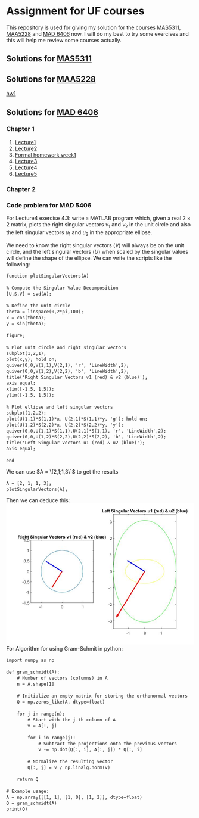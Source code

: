 # Assignment for UF courses
This repository is used for giving my solution for the courses [MAS5311](https://people.clas.ufl.edu/turull/f23-mas5311-syllabus/), [MAA5228](https://people.clas.ufl.edu/paulr/maa-5228-4226/) and [MAD 6406](https://people.clas.ufl.edu/chunmei-wang/courses/) now. I will do my best to try some exercises and  this will help me review some courses actually.

## Solutions for [MAS5311](https://people.clas.ufl.edu/turull/f23-mas5311-syllabus/)

## Solutions for [MAA5228](https://people.clas.ufl.edu/paulr/maa-5228-4226/)

[hw1](MAA5228/1RobinsonPaul.pdf)

## Solutions for [MAD 6406](https://people.clas.ufl.edu/chunmei-wang/courses/)
### Chapter 1
1. [Lecture1](MAD6406/Chapter1Lecture1.pdf) 
2. [Lecture2](MAD6406/Chapter1Lecture2.pdf)
3. [Formal homework week1](MAD6406/hw_week1.pdf)
4. [Lecture3](MAD6406/Lecture3.pdf)
5. [Lecture4](MAD6406/Chapter1Lecture4.pdf)
6. [Lecture5](MAD6406/Chapter1Lecture5.pdf)
### Chapter 2
### Code problem for MAD 5406
For Lecture4 exercise 4.3: write a MATLAB program which, given a real $2 \times 2$ matrix, plots the right singular vectors $v_{1}$ and $v_{2}$ in the unit circle and also the left singular vectors $u_{1}$ and $u_{2}$ in the appropriate ellipse.

We need to know the right singular vectors ($V$) will always be on the unit circle, and the left singular vectors ($U$) when scaled by the singular values will define the shape of the ellipse.
We can write the scripts like the following:
```
function plotSingularVectors(A)

% Compute the Singular Value Decomposition
[U,S,V] = svd(A);

% Define the unit circle
theta = linspace(0,2*pi,100);
x = cos(theta);
y = sin(theta);

figure;

% Plot unit circle and right singular vectors
subplot(1,2,1);
plot(x,y); hold on;
quiver(0,0,V(1,1),V(2,1), 'r', 'LineWidth',2);
quiver(0,0,V(1,2),V(2,2), 'b', 'LineWidth',2);
title('Right Singular Vectors v1 (red) & v2 (blue)');
axis equal;
xlim([-1.5, 1.5]);
ylim([-1.5, 1.5]);

% Plot ellipse and left singular vectors
subplot(1,2,2);
plot(U(1,1)*S(1,1)*x, U(2,1)*S(1,1)*y, 'g'); hold on;
plot(U(1,2)*S(2,2)*x, U(2,2)*S(2,2)*y, 'y');
quiver(0,0,U(1,1)*S(1,1),U(2,1)*S(1,1), 'r', 'LineWidth',2);
quiver(0,0,U(1,2)*S(2,2),U(2,2)*S(2,2), 'b', 'LineWidth',2);
title('Left Singular Vectors u1 (red) & u2 (blue)');
axis equal;

end
```
We can use $A = \[2,1;1,3\]$ to get the results
```
A = [2, 1; 1, 3];
plotSingularVectors(A);
```
Then we can deduce this:
![Screenshot](https://github.com/xxjan719/Assignment-for-UF-courses/blob/main/MAD6406/imagelecture4_3.jpg)
For Algorithm for using Gram-Schmit in python:
```
import numpy as np

def gram_schmidt(A):
    # Number of vectors (columns) in A
    n = A.shape[1]
    
    # Initialize an empty matrix for storing the orthonormal vectors
    Q = np.zeros_like(A, dtype=float)
    
    for j in range(n):
        # Start with the j-th column of A
        v = A[:, j]
        
        for i in range(j):
            # Subtract the projections onto the previous vectors
            v -= np.dot(Q[:, i], A[:, j]) * Q[:, i]
        
        # Normalize the resulting vector
        Q[:, j] = v / np.linalg.norm(v)
    
    return Q

# Example usage:
A = np.array([[1, 1], [1, 0], [1, 2]], dtype=float)
Q = gram_schmidt(A)
print(Q)
```
